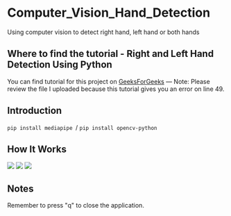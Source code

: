 # Computer_Vision_Hand_Detection
Using computer vision to detect right hand, left hand or both hands

## Where to find the tutorial - Right and Left Hand Detection Using Python
You can find tutorial for this project on [GeeksForGeeks](https://www.geeksforgeeks.org/right-and-left-hand-detection-using-python/) 
— Note: Please review the file I uploaded because this tutorial gives you an error on line 49.

## Introduction
``` pip install mediapipe  ```/
``` pip install opencv-python ```

## How It Works
![](images/left_hand.png)
![](images/right_hand.png)
![](images/both_hands.png)

## Notes
Remember to press "q" to close the application.
